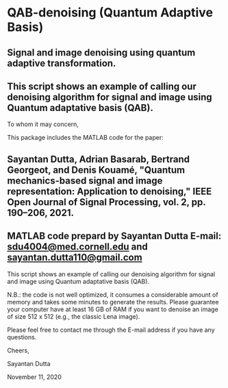 # QAB-denoising (Quantum Adaptive Basis)
Signal and image denoising using quantum adaptive transformation.
----------------------------------------------------------------------------
This script shows an example of calling our denoising algorithm for signal and image using Quantum adaptative basis (QAB).
-----------------------------------------------------------------------------------------------------------------------------


To whom it may concern,

This package includes the MATLAB code for the paper:
 
Sayantan Dutta, Adrian Basarab, Bertrand Georgeot, and Denis Kouamé, "Quantum mechanics-based signal and image representation: Application to denoising," IEEE Open Journal of Signal Processing, vol. 2, pp. 190–206, 2021.
----------------------------------------------------------------------------------------------------------------------------------------------------


MATLAB code prepard by Sayantan Dutta
E-mail: sdu4004@med.cornell.edu and sayantan.dutta110@gmail.com
----------------------------------------------------------------------------------------------------------------------------------------------------
This script shows an example of calling our denoising algorithm for signal and image using Quantum adaptative basis (QAB).

N.B.: the code is not well optimized, it consumes a considerable amount of memory and takes some minutes to generate the results. Please guarantee your computer have at least 16 GB of RAM if you want to denoise an image of size 512 x 512 (e.g., the classic Lena image).

Please feel free to contact me through the E-mail address if you have any questions.

Cheers,

Sayantan Dutta

November 11, 2020
